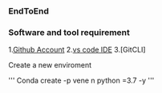 ### EndToEnd 
### Software and tool requirement
1.[Github Account](https://github.com)
2.[vs code IDE](https://code.visuastudio.com) 
3.[GitCLI]


Create a new enviroment

'''
Conda create -p vene n python =3.7 -y
'''